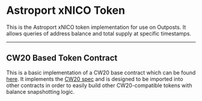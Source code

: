 # Astroport xNICO Token

This is the Astroport xNICO token implementation for use on Outposts. It allows
queries of address balance and total supply at specific timestamps.

---

## CW20 Based Token Contract

This is a basic implementation of a CW20 base contract which can be found [here](https://github.com/CosmWasm/cw-plus/tree/main/contracts/cw20-base). It implements the [CW20 spec](https://github.com/CosmWasm/cosmwasm-plus/tree/master/packages/cw20) and is designed to be imported into other contracts in order to easily build other CW20-compatible tokens with balance snapshotting logic.
